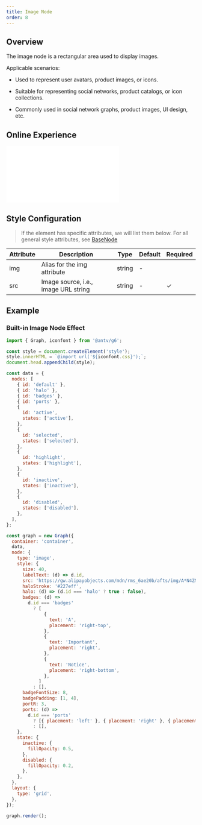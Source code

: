 ```yaml
---
title: Image Node
order: 8
---
```


## Overview

The image node is a rectangular area used to display images.

Applicable scenarios:

- Used to represent user avatars, product images, or icons.

- Suitable for representing social networks, product catalogs, or icon collections.

- Commonly used in social network graphs, product images, UI design, etc.

## Online Experience

<embed src="@/common/api/elements/nodes/image.md"></embed>

## Style Configuration

> If the element has specific attributes, we will list them below. For all general style attributes, see [BaseNode](/en/manual/element/node/base-node)

| Attribute | Description                          | Type   | Default | Required |
| --------- | ------------------------------------ | ------ | ------- | -------- |
| img       | Alias for the img attribute          | string | -       |          |
| src       | Image source, i.e., image URL string | string | -       | ✓        |

## Example

### Built-in Image Node Effect

```js | ob { inject: true }
import { Graph, iconfont } from '@antv/g6';

const style = document.createElement('style');
style.innerHTML = `@import url('${iconfont.css}');`;
document.head.appendChild(style);

const data = {
  nodes: [
    { id: 'default' },
    { id: 'halo' },
    { id: 'badges' },
    { id: 'ports' },
    {
      id: 'active',
      states: ['active'],
    },
    {
      id: 'selected',
      states: ['selected'],
    },
    {
      id: 'highlight',
      states: ['highlight'],
    },
    {
      id: 'inactive',
      states: ['inactive'],
    },
    {
      id: 'disabled',
      states: ['disabled'],
    },
  ],
};

const graph = new Graph({
  container: 'container',
  data,
  node: {
    type: 'image',
    style: {
      size: 40,
      labelText: (d) => d.id,
      src: 'https://gw.alipayobjects.com/mdn/rms_6ae20b/afts/img/A*N4ZMS7gHsUIAAAAAAAAAAABkARQnAQ',
      haloStroke: '#227eff',
      halo: (d) => (d.id === 'halo' ? true : false),
      badges: (d) =>
        d.id === 'badges'
          ? [
              {
                text: 'A',
                placement: 'right-top',
              },
              {
                text: 'Important',
                placement: 'right',
              },
              {
                text: 'Notice',
                placement: 'right-bottom',
              },
            ]
          : [],
      badgeFontSize: 8,
      badgePadding: [1, 4],
      portR: 3,
      ports: (d) =>
        d.id === 'ports'
          ? [{ placement: 'left' }, { placement: 'right' }, { placement: 'top' }, { placement: 'bottom' }]
          : [],
    },
    state: {
      inactive: {
        fillOpacity: 0.5,
      },
      disabled: {
        fillOpacity: 0.2,
      },
    },
  },
  layout: {
    type: 'grid',
  },
});

graph.render();
```
